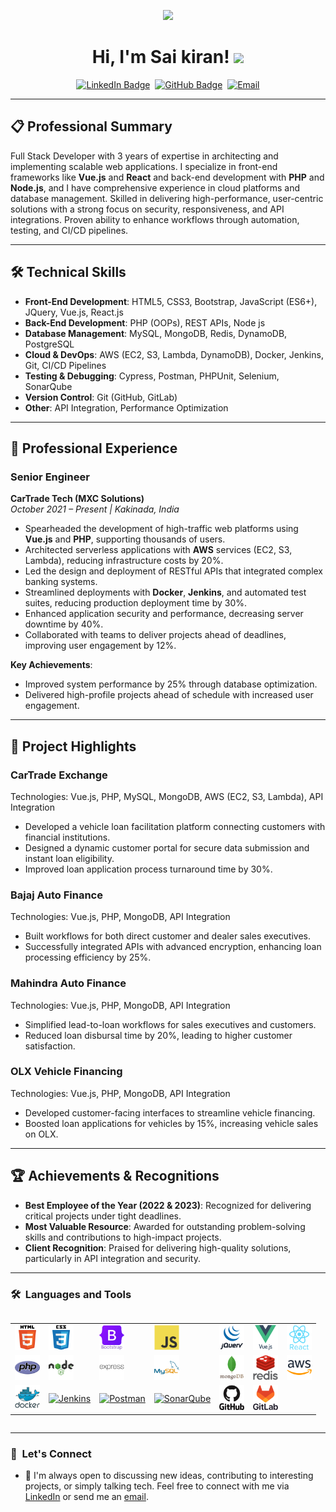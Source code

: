 <p align="center"><img src="https://media.giphy.com/media/M9gbBd9nbDrOTu1Mqx/giphy.gif" width="100"/></p>

<h1 align="center">Hi, I'm Sai kiran! <img src="https://media.giphy.com/media/hvRJCLFzcasrR4ia7z/giphy.gif" width="40"></h1>

<p align="center">
  <a href="https://www.linkedin.com/in/sai-kiran-malladi"><img src="https://img.shields.io/badge/LinkedIn-blue?style=for-the-badge&logo=linkedin&logoColor=white" alt="LinkedIn Badge"></a>&nbsp;
  <a href="https://github.com/saikiran3321"><img src="https://img.shields.io/github/followers/saikiran3321?label=Follow&style=for-the-badge" alt="GitHub Badge"></a>&nbsp;
  <a href="mailto:kiransaikiran057@gmail.com"><img src="https://img.shields.io/badge/Email-me-blue?style=for-the-badge&logo=gmail&logoColor=white" alt="Email"></a>
</p>

---

## 📋 Professional Summary

Full Stack Developer with 3 years of expertise in architecting and implementing scalable web applications. I specialize in front-end frameworks like **Vue.js** and **React** and back-end development with **PHP** and **Node.js**, and I have comprehensive experience in cloud platforms and database management. Skilled in delivering high-performance, user-centric solutions with a strong focus on security, responsiveness, and API integrations. Proven ability to enhance workflows through automation, testing, and CI/CD pipelines.

---

## 🛠 Technical Skills

- **Front-End Development**: HTML5, CSS3, Bootstrap, JavaScript (ES6+), JQuery, Vue.js, React.js  
- **Back-End Development**: PHP (OOPs), REST APIs, Node js 
- **Database Management**: MySQL, MongoDB, Redis, DynamoDB, PostgreSQL  
- **Cloud & DevOps**: AWS (EC2, S3, Lambda, DynamoDB), Docker, Jenkins, Git, CI/CD Pipelines  
- **Testing & Debugging**: Cypress, Postman, PHPUnit, Selenium, SonarQube  
- **Version Control**: Git (GitHub, GitLab)  
- **Other**: API Integration, Performance Optimization  

---

## 💼 Professional Experience

### **Senior Engineer**  
**CarTrade Tech (MXC Solutions)**  
*October 2021 – Present | Kakinada, India*

- Spearheaded the development of high-traffic web platforms using **Vue.js** and **PHP**, supporting thousands of users.  
- Architected serverless applications with **AWS** services (EC2, S3, Lambda), reducing infrastructure costs by 20%.  
- Led the design and deployment of RESTful APIs that integrated complex banking systems.  
- Streamlined deployments with **Docker**, **Jenkins**, and automated test suites, reducing production deployment time by 30%.  
- Enhanced application security and performance, decreasing server downtime by 40%.  
- Collaborated with teams to deliver projects ahead of deadlines, improving user engagement by 12%.  

**Key Achievements**:  
- Improved system performance by 25% through database optimization.  
- Delivered high-profile projects ahead of schedule with increased user engagement.  

---

## 🚀 Project Highlights

### **CarTrade Exchange**  
Technologies: Vue.js, PHP, MySQL, MongoDB, AWS (EC2, S3, Lambda), API Integration  
- Developed a vehicle loan facilitation platform connecting customers with financial institutions.  
- Designed a dynamic customer portal for secure data submission and instant loan eligibility.  
- Improved loan application process turnaround time by 30%.  

### **Bajaj Auto Finance**  
Technologies: Vue.js, PHP, MongoDB, API Integration  
- Built workflows for both direct customer and dealer sales executives.  
- Successfully integrated APIs with advanced encryption, enhancing loan processing efficiency by 25%.  

### **Mahindra Auto Finance**  
Technologies: Vue.js, PHP, MongoDB, API Integration  
- Simplified lead-to-loan workflows for sales executives and customers.  
- Reduced loan disbursal time by 20%, leading to higher customer satisfaction.  

### **OLX Vehicle Financing**  
Technologies: Vue.js, PHP, MongoDB, API Integration  
- Developed customer-facing interfaces to streamline vehicle financing.  
- Boosted loan applications for vehicles by 15%, increasing vehicle sales on OLX.  

---

## 🏆 Achievements & Recognitions

- **Best Employee of the Year (2022 & 2023)**: Recognized for delivering critical projects under tight deadlines.  
- **Most Valuable Resource**: Awarded for outstanding problem-solving skills and contributions to high-impact projects.  
- **Client Recognition**: Praised for delivering high-quality solutions, particularly in API integration and security.  

---

### 🛠 &nbsp;Languages and Tools

<div style="overflow-x: auto; white-space: nowrap;">
<table align="center">
  <tr>
    <td>
      <a href="https://developer.mozilla.org/en-US/docs/Web/HTML" target="_blank" rel="noreferrer">
        <img src="https://raw.githubusercontent.com/devicons/devicon/master/icons/html5/html5-original-wordmark.svg" alt="HTML5" width="40" height="40"/>
      </a>
    </td>
    <td>
      <a href="https://www.w3schools.com/css/" target="_blank" rel="noreferrer">
        <img src="https://raw.githubusercontent.com/devicons/devicon/master/icons/css3/css3-original-wordmark.svg" alt="CSS3" width="40" height="40"/>
      </a>
    </td>
    <td>
      <a href="https://getbootstrap.com/" target="_blank" rel="noreferrer">
        <img src="https://raw.githubusercontent.com/devicons/devicon/master/icons/bootstrap/bootstrap-original-wordmark.svg" alt="Bootstrap" width="40" height="40"/>
      </a>
    </td>
    <td>
      <a href="https://developer.mozilla.org/en-US/docs/Web/JavaScript" target="_blank" rel="noreferrer">
        <img src="https://raw.githubusercontent.com/devicons/devicon/master/icons/javascript/javascript-original.svg" alt="JavaScript" width="40" height="40"/>
      </a>
    </td>
    <td>
      <a href="https://jquery.com/" target="_blank" rel="noreferrer">
        <img src="https://raw.githubusercontent.com/devicons/devicon/master/icons/jquery/jquery-original-wordmark.svg" alt="jQuery" width="40" height="40"/>
      </a>
    </td>
    <td>
      <a href="https://vuejs.org/" target="_blank" rel="noreferrer">
        <img src="https://raw.githubusercontent.com/devicons/devicon/master/icons/vuejs/vuejs-original-wordmark.svg" alt="Vue.js" width="40" height="40"/>
      </a>
    </td>
    <td>
      <a href="https://reactjs.org/" target="_blank" rel="noreferrer">
        <img src="https://raw.githubusercontent.com/devicons/devicon/master/icons/react/react-original-wordmark.svg" alt="React.js" width="40" height="40"/>
      </a>
    </td>
  </tr>
  <tr>
    <td>
      <a href="https://www.php.net/" target="_blank" rel="noreferrer">
        <img src="https://raw.githubusercontent.com/devicons/devicon/master/icons/php/php-original.svg" alt="PHP" width="40" height="40"/>
      </a>
    </td>
    <td>
      <a href="https://nodejs.org/" target="_blank" rel="noreferrer">
        <img src="https://raw.githubusercontent.com/devicons/devicon/master/icons/nodejs/nodejs-original-wordmark.svg" alt="Node.js" width="40" height="40"/>
      </a>
    </td>
    <td>
      <a href="https://expressjs.com/" target="_blank" rel="noreferrer">
        <img src="https://raw.githubusercontent.com/devicons/devicon/master/icons/express/express-original-wordmark.svg" alt="Express.js" width="40" height="40"/>
      </a>
    </td>
    <td>
      <a href="https://www.mysql.com/" target="_blank" rel="noreferrer">
        <img src="https://raw.githubusercontent.com/devicons/devicon/master/icons/mysql/mysql-original-wordmark.svg" alt="MySQL" width="40" height="40"/>
      </a>
    </td>
    <td>
      <a href="https://www.mongodb.com/" target="_blank" rel="noreferrer">
        <img src="https://raw.githubusercontent.com/devicons/devicon/master/icons/mongodb/mongodb-original-wordmark.svg" alt="MongoDB" width="40" height="40"/>
      </a>
    </td>
    <td>
      <a href="https://redis.io/" target="_blank" rel="noreferrer">
        <img src="https://raw.githubusercontent.com/devicons/devicon/master/icons/redis/redis-original-wordmark.svg" alt="Redis" width="40" height="40"/>
      </a>
    </td>
    <td>
      <a href="https://aws.amazon.com/" target="_blank" rel="noreferrer">
        <img src="https://raw.githubusercontent.com/devicons/devicon/master/icons/amazonwebservices/amazonwebservices-original-wordmark.svg" alt="AWS" width="40" height="40"/>
      </a>
    </td>
  </tr>
  <tr>
    <td>
      <a href="https://www.docker.com/" target="_blank" rel="noreferrer">
        <img src="https://raw.githubusercontent.com/devicons/devicon/master/icons/docker/docker-original-wordmark.svg" alt="Docker" width="40" height="40"/>
      </a>
    </td>
    <td>
      <a href="https://www.jenkins.io/" target="_blank" rel="noreferrer">
        <img src="https://www.vectorlogo.zone/logos/jenkins/jenkins-icon.svg" alt="Jenkins" width="40" height="40"/>
      </a>
    </td>
    <td>
      <a href="https://www.postman.com/" target="_blank" rel="noreferrer">
        <img src="https://www.vectorlogo.zone/logos/getpostman/getpostman-icon.svg" alt="Postman" width="40" height="40"/>
      </a>
    </td>
    <td>
      <a href="https://sonarqube.org/" target="_blank" rel="noreferrer">
        <img src="https://github.com/gilbarbara/logos/blob/main/logos/sonarqube.svg" alt="SonarQube" width="40" height="40"/>
      </a>
    </td>
    <td>
      <a href="https://github.com/" target="_blank" rel="noreferrer">
        <img src="https://raw.githubusercontent.com/devicons/devicon/master/icons/github/github-original-wordmark.svg" alt="GitHub" width="40" height="40"/>
      </a>
    </td>
    <td>
      <a href="https://gitlab.com/" target="_blank" rel="noreferrer">
        <img src="https://raw.githubusercontent.com/devicons/devicon/master/icons/gitlab/gitlab-original-wordmark.svg" alt="GitLab" width="40" height="40"/>
      </a>
    </td>
  </tr>
</table>
</div>

---

### 🤝 &nbsp;Let's Connect

- 💬 I'm always open to discussing new ideas, contributing to interesting projects, or simply talking tech. Feel free to connect with me via [LinkedIn](https://www.linkedin.com/in/sai-kiran-malladi) or send me an [email](mailto:kiransaikiran057@gmail.com).
